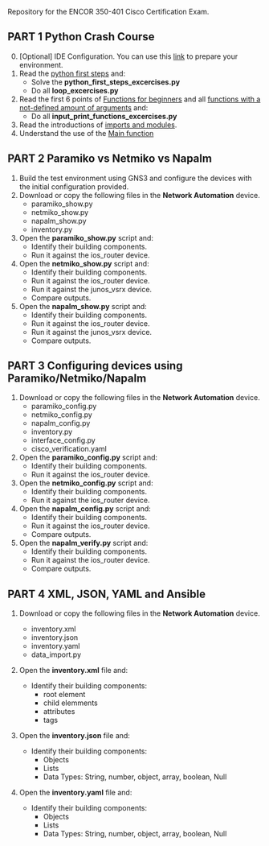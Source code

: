 Repository for the ENCOR 350-401 Cisco Certification Exam.

## PART 1 Python Crash Course

0. [Optional] IDE Configuration. You can use this [link](https://developer.cisco.com/learning/lab/dev-win/step/1) to prepare your environment.
1. Read the [python first steps](https://realpython.com/python-first-steps/) and:
    - Solve the **python_first_steps_excercises.py**
    - Do all **loop_excercises.py**
2. Read the first 6 points of [Functions for beginners](https://towardsdatascience.com/python-for-beginners-functions-2e4534f0ae9d) and all [functions with a not-defined amount of arguments](https://www.geeksforgeeks.org/args-kwargs-python/) and:
    - Do all **input_print_functions_excercises.py**
3. Read the introductions of [imports and modules](https://www.programiz.com/python-programming/modules).
4. Understand the use of the [Main function](https://realpython.com/python-main-function/)

## PART 2 Paramiko vs Netmiko vs Napalm

1. Build the test environment using GNS3 and configure the devices with the initial configuration provided.
2. Download or copy the following files in the **Network Automation** device. 
    - paramiko_show.py
    - netmiko_show.py
    - napalm_show.py
    - inventory.py
3. Open the **paramiko_show.py** script and:
    - Identify their building components.
    - Run it against the ios_router device.
4. Open the **netmiko_show.py** script and:
    - Identify their building components.
    - Run it against the ios_router device.
    - Run it against the junos_vsrx device.
    - Compare outputs. 
5. Open the **napalm_show.py** script and:
    - Identify their building components.
    - Run it against the ios_router device.
    - Run it against the junos_vsrx device.
    - Compare outputs. 

## PART 3 Configuring devices using Paramiko/Netmiko/Napalm

1. Download or copy the following files in the **Network Automation** device. 
    - paramiko_config.py
    - netmiko_config.py
    - napalm_config.py
    - inventory.py
    - interface_config.py
    - cisco_verification.yaml
3. Open the **paramiko_config.py** script and:
    - Identify their building components.
    - Run it against the ios_router device.
4. Open the **netmiko_config.py** script and:
    - Identify their building components.
    - Run it against the ios_router device.
5. Open the **napalm_config.py** script and:
    - Identify their building components.
    - Run it against the ios_router device.
    - Compare outputs.
6. Open the **napalm_verify.py** script and:
    - Identify their building components.
    - Run it against the ios_router device.
    - Compare outputs.

## PART 4 XML, JSON, YAML and Ansible

1. Download or copy the following files in the **Network Automation** device.
    - inventory.xml
    - inventory.json
    - inventory.yaml
    - data_import.py
2. Open the **inventory.xml** file and:
    - Identify their building components:
        - root element
        - child elemments
        - attributes
        - tags
3. Open the **inventory.json** file and:
    - Identify their building components:
        - Objects
        - Lists
        - Data Types: String, number, object, array, boolean, Null

4. Open the **inventory.yaml** file and:
    - Identify their building components:
        - Objects
        - Lists
        - Data Types: String, number, object, array, boolean, Null





